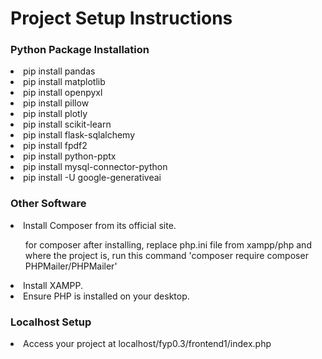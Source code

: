 <h1>Project Setup Instructions</h1>
<h3>Python Package Installation</h3>
<li>pip install pandas</li>
<li>pip install matplotlib</li>
<li>pip install openpyxl</li>
<li>pip install pillow</li>
<li>pip install plotly</li>
<li>pip install scikit-learn</li>
<li>pip install flask-sqlalchemy</li>
<li>pip install fpdf2</li>
<li>pip install python-pptx</li>
<li>pip install mysql-connector-python</li>
<li>pip install -U google-generativeai</li>
<h3>Other Software</h3>
<li>Install Composer from its official site.</li>
<ul>for composer after installing, replace php.ini file from xampp/php and where the project is, run this command 'composer require composer PHPMailer/PHPMailer'</ul>
<li>Install XAMPP.</li>
<li>Ensure PHP is installed on your desktop.</li>
<h3>Localhost Setup</h3>
<li>Access your project at localhost/fyp0.3/frontend1/index.php</li>

